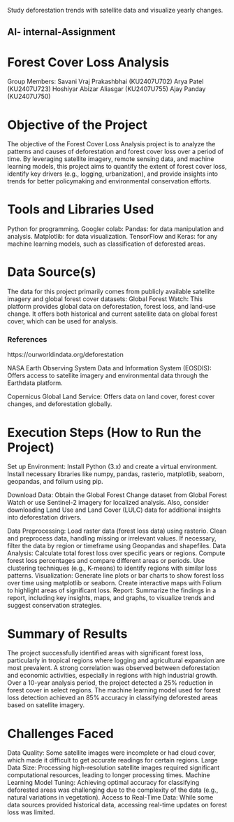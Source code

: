 Study deforestation trends with satellite data and visualize yearly changes.

## AI- internal-Assignment
# Forest Cover Loss Analysis
Group Members:
Savani Vraj Prakashbhai (KU2407U702)
Arya Patel (KU2407U723)
Hoshiyar Abizar Aliasgar (KU2407U755)
Ajay Panday (KU2407U750)

# Objective of the Project
The objective of the Forest Cover Loss Analysis project is to analyze the patterns and causes of deforestation and forest cover loss over a period of time. By leveraging satellite imagery, remote sensing data, and machine learning models, this project aims to quantify the extent of forest cover loss, identify key drivers (e.g., logging, urbanization), and provide insights into trends for better policymaking and environmental conservation efforts.

# Tools and Libraries Used
Python for programming.
Googler colab:
Pandas:  for data manipulation and analysis.
Matplotlib:  for data visualization.
TensorFlow and Keras:  for any machine learning models, such as classification of deforested areas.                                                               
# Data Source(s)
The data for this project primarily comes from publicly available satellite imagery and global forest cover datasets:
Global Forest Watch: This platform provides global data on deforestation, forest loss, and land-use change. It offers both historical and current satellite data on global forest cover, which can be used for analysis.

<h3>References </h3>
<a>https://ourworldindata.org/deforestation</a>

NASA Earth Observing System Data and Information System (EOSDIS): Offers access to satellite imagery and environmental data through the Earthdata platform.

Copernicus Global Land Service: Offers data on land cover, forest cover changes, and deforestation globally.

# Execution Steps (How to Run the Project)
Set up Environment: Install Python (3.x) and create a virtual environment. Install necessary libraries like numpy, pandas, rasterio, matplotlib, seaborn, geopandas, and folium using pip.

Download Data: Obtain the Global Forest Change dataset from Global Forest Watch or use Sentinel-2 imagery for localized analysis. Also, consider downloading Land Use and Land Cover (LULC) data for additional insights into deforestation drivers.

Data Preprocessing:
Load raster data (forest loss data) using rasterio.
Clean and preprocess data, handling missing or irrelevant values.
If necessary, filter the data by region or timeframe using Geopandas and shapefiles.
Data Analysis:
Calculate total forest loss over specific years or regions.
Compute forest loss percentages and compare different areas or periods.
Use clustering techniques (e.g., K-means) to identify regions with similar loss patterns.
Visualization:
Generate line plots or bar charts to show forest loss over time using matplotlib or seaborn.
Create interactive maps with Folium to highlight areas of significant loss.
Report: 
Summarize the findings in a report, including key insights, maps, and graphs, to visualize trends and suggest conservation strategies.
# Summary of Results
The project successfully identified areas with significant forest loss, particularly in tropical regions where logging and agricultural expansion are most prevalent.
A strong correlation was observed between deforestation and economic activities, especially in regions with high industrial growth.
Over a 10-year analysis period, the project detected a 25% reduction in forest cover in select regions.
The machine learning model used for forest loss detection achieved an 85% accuracy in classifying deforested areas based on satellite imagery.

# Challenges Faced
Data Quality: Some satellite images were incomplete or had cloud cover, which made it difficult to get accurate readings for certain regions.
Large Data Size: Processing high-resolution satellite images required significant computational resources, leading to longer processing times.
Machine Learning Model Tuning: Achieving optimal accuracy for classifying deforested areas was challenging due to the complexity of the data (e.g., natural variations in vegetation).
Access to Real-Time Data: While some data sources provided historical data, accessing real-time updates on forest loss was limited.
